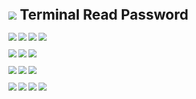 # ![](https://fonts.gstatic.com/s/i/materialiconsoutlined/flare/v4/24px.svg) Terminal Read Password
[![](https://img.shields.io/github/v/release/codemodify/systemkit-terminal-readpassword?style=flat-square)](https://github.com/codemodify/systemkit-terminal-readpassword/releases/latest)
![](https://img.shields.io/github/languages/code-size/codemodify/systemkit-terminal-readpassword?style=flat-square)
![](https://img.shields.io/github/last-commit/codemodify/systemkit-terminal-readpassword?style=flat-square)
[![](https://img.shields.io/badge/license-0--license-brightgreen?style=flat-square)](https://github.com/codemodify/TheFreeLicense)

![](https://img.shields.io/github/workflow/status/codemodify/systemkit-terminal-readpassword/qa?style=flat-square)
![](https://img.shields.io/github/issues/codemodify/systemkit-terminal-readpassword?style=flat-square)
[![](https://goreportcard.com/badge/github.com/codemodify/systemkit-terminal-readpassword?style=flat-square)](https://goreportcard.com/report/github.com/codemodify/systemkit-terminal-readpassword)

[![](https://img.shields.io/badge/godoc-reference-brightgreen?style=flat-square)](https://godoc.org/github.com/codemodify/systemkit-terminal-readpassword)
![](https://img.shields.io/badge/PRs-welcome-brightgreen.svg?style=flat-square)
![](https://img.shields.io/gitter/room/codemodify/systemkit-terminal-readpassword?style=flat-square)

![](https://img.shields.io/github/contributors/codemodify/systemkit-terminal-readpassword?style=flat-square)
![](https://img.shields.io/github/stars/codemodify/systemkit-terminal-readpassword?style=flat-square)
![](https://img.shields.io/github/watchers/codemodify/systemkit-terminal-readpassword?style=flat-square)
![](https://img.shields.io/github/forks/codemodify/systemkit-terminal-readpassword?style=flat-square)
